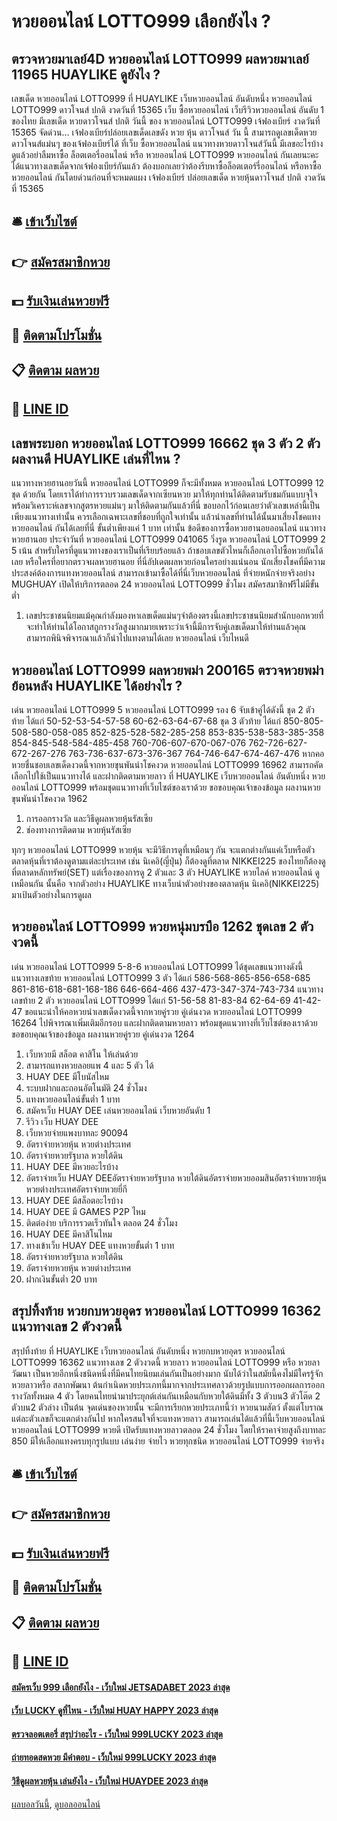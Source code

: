 # หวยออนไลน์ LOTTO999 เลือกยังไง ?
## ตรวจหวยมาเลย์4D หวยออนไลน์ LOTTO999 ผลหวยมาเลย์ 11965 HUAYLIKE ดูยังไง ?
เลขเด็ด หวยออนไลน์ LOTTO999 ที่ HUAYLIKE เว็บหวยออนไลน์ อันดับหนึ่ง หวยออนไลน์ LOTTO999 ดาวโจนส์ ปกติ งวดวันที่ 15365
เว็บ ซื้อหวยออนไลน์ เว็บรีวิวหวยออนไลน์ อันดับ 1 ของไทย มีเลขเด็ด หวยดาวโจนส์ ปกติ วันนี้ ของ หวยออนไลน์ LOTTO999 เจ้ฟองเบียร์ งวดวันที่ 15365 จัดด่วน… เจ้ฟองเบียร์ปล่อยเลขเด็ดเลขดัง หวย หุ้น ดาวโจนส์ วัน นี้ สามารถดูเลขเด็ดหวยดาวโจนส์แม่นๆ ของเจ้ฟองเบียร์ได้ ที่เว็บ ซื้อหวยออนไลน์ แนวทางหวยดาวโจนส์วันนี้ มีเลขอะไรบ้าง ดูแล้วอย่าลืมหาซื้อ ล็อตเตอรี่ออนไลน์ หรือ หวยออนไลน์ LOTTO999 หวยออนไลน์ กันเลยนะคะ
ได้แนวทางเลขเด็ดจากเจ้ฟองเบียร์กันแล้ว ต้องบอกเลยว่าต้องรีบหาซื้อล็อตเตอร์รี่ออนไลน์ หรือหาซื้อหวยออนไลน์ กันโดยด่วนก่อนที่จะหมดแผง
เจ้ฟองเบียร์ ปล่อยเลขเด็ด หวยหุ้นดาวโจนส์ ปกติ งวดวันที่ 15365

## 🛎 [เข้าเว็บไซต์](https://bit.ly/3BG5bNw)
## 👉 [สมัครสมาชิกหวย](https://bit.ly/3BG5bNw)
## 💵 [รับเงินเล่นหวยฟรี](https://bit.ly/3C3mvgS)
## 👑 [ติดตามโปรโมชั่น](https://bit.ly/3C3mvgS)
## 📋 [ติดตาม ผลหวย](https://bit.ly/3C3mvgS)
## 📱 [LINE ID](https://bit.ly/3C3mvgS)

## เลขพระบอก หวยออนไลน์ LOTTO999 16662 ชุด 3 ตัว 2 ตัว ผลงานดี HUAYLIKE เล่นที่ไหน ?
แนวทางหวยฮานอยวันนี้ หวยออนไลน์ LOTTO999 ก็จะมีทั้งหมด หวยออนไลน์ LOTTO999 12 ชุด ด้วยกัน โดยเราได้ทำการรวบรวมเลขเด็ดจากเซียนหวย มาให้ทุกท่านได้ติดตามรับชมกันแบบจุใจ พร้อมวิเคราะห์เลขจากสูตรหวยแม่นๆ มาให้ติดตามกันแล้วที่นี่ ขอบอกไว้ก่อนเลยว่าตัวเลขเหล่านี้เป็นเพียงแนวทางเท่านั้น ควรเลือกเฉพาะเลขที่ชอบที่ถูกใจเท่านั้น แล้วนำเลขที่ท่านได้นั้นมาเสี่ยงโชคแทง หวยออนไลน์ กันได้เลยที่นี่ ขั้นต่ำเพียงแค่ 1 บาท เท่านั้น
ข้อดีของการซื้อหวยฮานอยออนไลน์
แนวทางหวยฮานอย ประจำวันที่ หวยออนไลน์ LOTTO999 041065 วิ่งรูด หวยออนไลน์ LOTTO999 2 5 เน้น สำหรับใครที่ดูแนวทางของเราเป็นที่เรียบร้อยแล้ว ถ้าชอบเลขตัวไหนก็เลือกเอาไปซื้อหวยกันได้เลย หรือใครที่อยากตรวจผลหวยฮานอย ที่นี่อัปเดตผลหวยก่อนใครอย่างแน่นอน นักเสี่ยงโชคที่มีความประสงค์ต้องการแทงหวยออนไลน์ สามารถเข้ามาซื้อได้ที่นี่เว็บหวยออนไลน์ ที่จ่ายหนักจ่ายจริงอย่าง MUGHUAY เปิดให้บริการตลอด 24 หวยออนไลน์ LOTTO999 ชั่วโมง สมัครสมาชิกฟรีไม่มีขั้นต่ำ
1. เลขประชาชนนิยมแม้คุณกำลังมองหาเลขเด็ดแม่นๆจำต้องตรงนี้เลขประชาชนนิยมสำนักบอกหวยที่จะทำให้ท่านได้โอกาสถูกรางวัลสูงมากมายเพราะว่าเจ้านี้มีการจับคู่เลขเด็ดมาให้ท่านแล้วคุณสามารถพินิจพิจารณาแล้วก็นำไปแทงตามได้เลย หวยออนไลน์ เว็บไหนดี

## หวยออนไลน์ LOTTO999 ผลหวยพม่า 200165 ตรวจหวยพม่าย้อนหลัง HUAYLIKE ได้อย่างไร ?
เด่น หวยออนไลน์ LOTTO999 5 หวยออนไลน์ LOTTO999 รอง 6 จับเข้าคู่ได้ดังนี้
ชุด 2 ตัวท้าย ได้แก่
50-52-53-54-57-58
60-62-63-64-67-68
ชุด 3 ตัวท้าย ได้แก่
850-805-508-580-058-085
852-825-528-582-285-258
853-835-538-583-385-358
854-845-548-584-485-458
760-706-607-670-067-076
762-726-627-672-267-276
763-736-637-673-376-367
764-746-647-674-467-476
หากคอหวยชื่นชอบเลขเด็ดงวดนี้จากหวยขุนพันนำโชคงวด หวยออนไลน์ LOTTO999 16962 สามารถคัดเลือกไปใช้เป็นแนวทางได้ และฝากติดตามหวยลาว ที่ HUAYLIKE เว็บหวยออนไลน์ อันดับหนึ่ง หวยออนไลน์ LOTTO999 พร้อมชุดแนวทางที่เว็บไซต์ของเราด้วย
ขอขอบคุณเจ้าของข้อมูล
ผลงานหวยขุนพันนำโชคงวด 1962

1. การออกรางวัล และวิธีดูผลหวยหุ้นรัสเซีย
2. ช่องทางการติดตาม หวยหุ้นรัสเซีย

ทุกๆ หวยออนไลน์ LOTTO999 หวยหุ้น จะมีวิธีการดูที่เหมือนๆ กัน จะแตกต่างกันแค่เว็บหรือตัวตลาดหุ้นที่เราต้องดูตามแต่ละประเทศ เช่น นิเคอิ(ญี่ปุ่น) ก็ต้องดูที่ตลาด NIKKEI225 ของไทยก็ต้องดูที่ตลาดหลักทรัพย์(SET) แต่เรื่องของการดู 2 ตัวและ 3 ตัว HUAYLIKE หวยไลค์ หวยออนไลน์ ดูเหมือนกัน นั้นคือ
จากตัวอย่าง HUAYLIKE ทางเว็บนำตัวอย่างของตลาดหุ้น นิเคอิ(NIKKEI225) มาเป้นตัวอย่างในการดูผล

## หวยออนไลน์ LOTTO999 หวยหนุ่มบรบือ 1262 ชุดเลข 2 ตัวงวดนี้
เด่น หวยออนไลน์ LOTTO999 5-8-6 หวยออนไลน์ LOTTO999 ได้ชุดเลขแนวทางดังนี้
แนวทางเลขท้าย หวยออนไลน์ LOTTO999 3 ตัว ได้แก่
586-568-865-856-658-685
861-816-618-681-168-186
646-664-466
437-473-347-374-743-734
แนวทางเลขท้าย 2 ตัว หวยออนไลน์ LOTTO999 ได้แก่
51-56-58
81-83-84
62-64-69
41-42-47
ขอแนะนำให้คอหวยนำเลขเด็ดงวดนี้จากหวยคู่รวย คู่เด่นงวด หวยออนไลน์ LOTTO999 16264 ไปพิจารณาเพิ่มเติมอีกรอบ และฝากติดตามหวยลาว พร้อมชุดแนวทางที่เว็บไซต์ของเราด้วย
ขอขอบคุณเจ้าของข้อมูล
ผลงานหวยคู่รวย คู่เด่นงวด 1264
1. เว็บหวยมี สล็อต คาสิโน ให้เล่นด้วย
2. สามารถแทงหวยลอยแพ 4 และ 5 ตัว ได้
3. HUAY DEE มีโบนัสไหม
4. ระบบฝากและถอนอัตโนมัติ 24 ชั่วโมง
5. แทงหวยออนไลน์ขั้นต่ำ 1 บาท
6. สมัครเว็บ HUAY DEE เล่นหวยออนไลน์ เว็บหวยอันดับ 1
7. รีวิว เว็บ HUAY DEE
8. เว็บหวยจ่ายแพงบาทละ 90094
9. อัตราจ่ายหวยหุ้น หวยต่างประเทศ
10. อัตราจ่ายหวยรัฐบาล หวยใต้ดิน
11. HUAY DEE มีหวยอะไรบ้าง
12. อัตราจ่ายเว็บ HUAY DEEอัตราจ่ายหวยรัฐบาล หวยใต้ดินอัตราจ่ายหวยออมสินอัตราจ่ายหวยหุ้น หวยต่างประเทศอัตราจ่ายหวยยี่กี
13. HUAY DEE มีสล็อตอะไรบ้าง
14. HUAY DEE มี GAMES P2P ไหม
15. ติดต่อง่าย บริการรวดเร็วทันใจ ตลอด 24 ชั่วโมง
16. HUAY DEE มีคาสิโนไหม
17. ทางเข้าเว็บ HUAY DEE แทงหวยขั้นต่ำ 1 บาท
18. อัตราจ่ายหวยรัฐบาล หวยใต้ดิน
19. อัตราจ่ายหวยหุ้น หวยต่างประเทศ
20. ฝากเงินขั้นต่ำ 20 บาท

## สรุปทิ้งท้าย หวยกบหวยอุดร หวยออนไลน์ LOTTO999 16362 แนวทางเลข 2 ตัวงวดนี้
สรุปทิ้งท้าย ที่ HUAYLIKE เว็บหวยออนไลน์ อันดับหนึ่ง หวยกบหวยอุดร หวยออนไลน์ LOTTO999 16362 แนวทางเลข 2 ตัวงวดนี้ หวยลาว หวยออนไลน์ LOTTO999 หรือ หวยลาวัฒนา เป็นหวยอีกหนึ่งชนิดหนึ่งที่มีคนไทยนิยมเล่นกันเป็นอย่างมาก นับได้ว่าในสมัยนี้คงไม่มีใครรู้จักหวยลาวหรือ สลากพัฒนา ต้นกำเนิดหวยประเภทนี้มากจากประเทศลาวด้วยรูปแบบการออกผลการออกรางวัลทั้งหมด 4 ตัว
โดยคนไทยนำมาประยุกต์เล่นกันเหมือนกับหวยใต้ดินมีทั้ง 3 ตัวบน3 ตัวโต๊ด 2 ตัวบน2 ตัวล่าง เป็นต้น จุดเด่นของหวยนั้น จะมีการเรียกหวยประเภทนี้ว่า หวยนามสัตว์ ตั้งแต่โบราณแต่ละตัวเลขก็จะแตกต่างกันไป หากใครสนใจที่จะแทงหวยลาว สามารถเล่นได้แล้วที่นี้เว็บหวยออนไลน์ หวยออนไลน์ LOTTO999 หวยดี เปิดรับแทงหวยลาวตลอด 24 ชั่วโมง โดยให้ราคาจ่ายสูงถึงบาทละ 850 มีให้เลือกแทงครบทุกรูปแบบ เล่นง่าย จ่ายไว หวยทุกชนิด หวยออนไลน์ LOTTO999 จ่ายจริง

## 🛎 [เข้าเว็บไซต์](https://bit.ly/3BG5bNw)
## 👉 [สมัครสมาชิกหวย](https://bit.ly/3BG5bNw)
## 💵 [รับเงินเล่นหวยฟรี](https://bit.ly/3C3mvgS)
## 👑 [ติดตามโปรโมชั่น](https://bit.ly/3C3mvgS)
## 📋 [ติดตาม ผลหวย](https://bit.ly/3C3mvgS)
## 📱 [LINE ID](https://bit.ly/3C3mvgS)

#### [สมัครเว็บ 999 เลือกยังไง - เว็บใหม่ JETSADABET 2023 ล่าสุด](https://atom.io/themes/สมัครเว็บ%20999%20เลือกยังไง%20-%20เว็บใหม่%20jetsadabet%202023%20ล่าสุด)
#### [เว็บ LUCKY ดูที่ไหน - เว็บใหม่ HUAY HAPPY 2023 ล่าสุด](https://atom.io/themes/เว็บ%20lucky%20ดูที่ไหน%20-%20เว็บใหม่%20huay%20happy%202023%20ล่าสุด)
#### [ตรวจลอตเตอรี่ สรุปว่าอะไร - เว็บใหม่ 999LUCKY 2023 ล่าสุด](https://atom.io/themes/ตรวจลอตเตอรี่%20สรุปว่าอะไร%20-%20เว็บใหม่%20999lucky%202023%20ล่าสุด)
#### [ถ่ายทอดสดหวย มีคำตอบ - เว็บใหม่ 999LUCKY 2023 ล่าสุด](https://atom.io/themes/ถ่ายทอดสดหวย%20มีคำตอบ%20-%20เว็บใหม่%20999lucky%202023%20ล่าสุด)
#### [วิธีดูผลหวยหุ้น เล่นยังไง - เว็บใหม่ HUAYDEE 2023 ล่าสุด](https://atom.io/themes/วิธีดูผลหวยหุ้น%20เล่นยังไง%20-%20เว็บใหม่%20huaydee%202023%20ล่าสุด)

[ผลบอลวันนี้](https://siamsport.tv "ผลบอลวันนี้"), [ดูบอลออนไลน์](https://siamsport.tv/ดูบอลสด "ดูบอลออนไลน์")